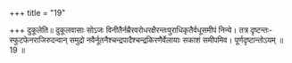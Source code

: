 +++
title = "19"

+++
दुकूलेति॥ दुकूलवासाः सोऽजः विनीतैर्नम्रैरवरोधरक्षैरन्तःपुराधिकृतैर्वधूसमीपं निन्ये। तत्र दृष्टन्तः-स्फुटफेनराजिरुदन्वान् समुद्रो नवैर्नूतनैश्चन्द्रपादैश्चन्द्रकिरणैर्वेलायाः सकाशं समीपमिव। पूर्णदृष्टान्तोऽयम् ॥ 19 ॥